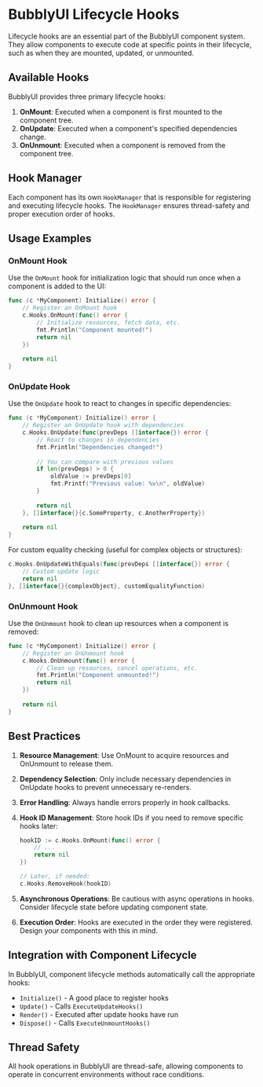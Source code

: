 # BubblyUI Lifecycle Hooks

Lifecycle hooks are an essential part of the BubblyUI component system. They allow components to execute code at specific points in their lifecycle, such as when they are mounted, updated, or unmounted.

## Available Hooks

BubblyUI provides three primary lifecycle hooks:

1. **OnMount**: Executed when a component is first mounted to the component tree.
2. **OnUpdate**: Executed when a component's specified dependencies change.
3. **OnUnmount**: Executed when a component is removed from the component tree.

## Hook Manager

Each component has its own `HookManager` that is responsible for registering and executing lifecycle hooks. The `HookManager` ensures thread-safety and proper execution order of hooks.

## Usage Examples

### OnMount Hook

Use the `OnMount` hook for initialization logic that should run once when a component is added to the UI:

```go
func (c *MyComponent) Initialize() error {
    // Register an OnMount hook
    c.Hooks.OnMount(func() error {
        // Initialize resources, fetch data, etc.
        fmt.Println("Component mounted!")
        return nil
    })
    
    return nil
}
```

### OnUpdate Hook

Use the `OnUpdate` hook to react to changes in specific dependencies:

```go
func (c *MyComponent) Initialize() error {
    // Register an OnUpdate hook with dependencies
    c.Hooks.OnUpdate(func(prevDeps []interface{}) error {
        // React to changes in dependencies
        fmt.Println("Dependencies changed!")
        
        // You can compare with previous values
        if len(prevDeps) > 0 {
            oldValue := prevDeps[0]
            fmt.Printf("Previous value: %v\n", oldValue)
        }
        
        return nil
    }, []interface{}{c.SomeProperty, c.AnotherProperty})
    
    return nil
}
```

For custom equality checking (useful for complex objects or structures):

```go
c.Hooks.OnUpdateWithEquals(func(prevDeps []interface{}) error {
    // Custom update logic
    return nil
}, []interface{}{complexObject}, customEqualityFunction)
```

### OnUnmount Hook

Use the `OnUnmount` hook to clean up resources when a component is removed:

```go
func (c *MyComponent) Initialize() error {
    // Register an OnUnmount hook
    c.Hooks.OnUnmount(func() error {
        // Clean up resources, cancel operations, etc.
        fmt.Println("Component unmounted!")
        return nil
    })
    
    return nil
}
```

## Best Practices

1. **Resource Management**: Use OnMount to acquire resources and OnUnmount to release them.

2. **Dependency Selection**: Only include necessary dependencies in OnUpdate hooks to prevent unnecessary re-renders.

3. **Error Handling**: Always handle errors properly in hook callbacks.

4. **Hook ID Management**: Store hook IDs if you need to remove specific hooks later:
   ```go
   hookID := c.Hooks.OnMount(func() error {
       // ...
       return nil
   })
   
   // Later, if needed:
   c.Hooks.RemoveHook(hookID)
   ```

5. **Asynchronous Operations**: Be cautious with async operations in hooks. Consider lifecycle state before updating component state.

6. **Execution Order**: Hooks are executed in the order they were registered. Design your components with this in mind.

## Integration with Component Lifecycle

In BubblyUI, component lifecycle methods automatically call the appropriate hooks:

- `Initialize()` - A good place to register hooks
- `Update()` - Calls `ExecuteUpdateHooks()`
- `Render()` - Executed after update hooks have run
- `Dispose()` - Calls `ExecuteUnmountHooks()`

## Thread Safety

All hook operations in BubblyUI are thread-safe, allowing components to operate in concurrent environments without race conditions.
